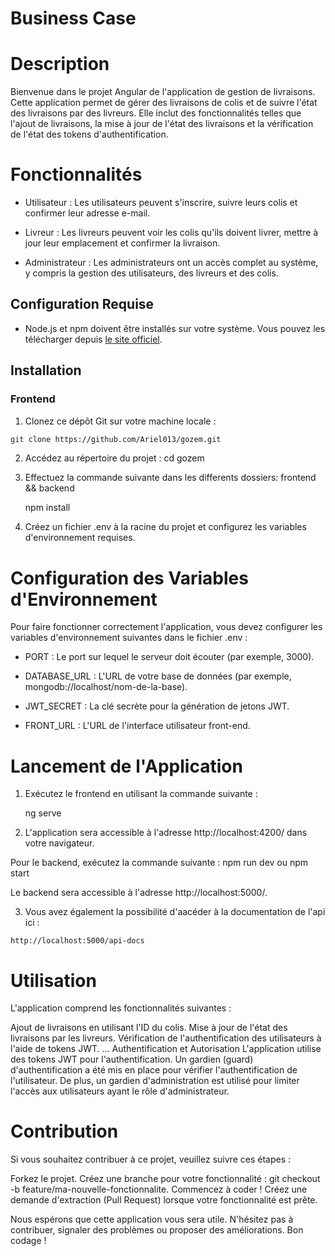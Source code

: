 # Business Case

# Description

Bienvenue dans le projet Angular de l'application de gestion de livraisons. Cette application permet de gérer des livraisons de colis et de suivre l'état des livraisons par des livreurs. Elle inclut des fonctionnalités telles que l'ajout de livraisons, la mise à jour de l'état des livraisons et la vérification de l'état des tokens d'authentification.

# Fonctionnalités

- Utilisateur : Les utilisateurs peuvent s'inscrire, suivre leurs colis et confirmer leur adresse e-mail.

- Livreur : Les livreurs peuvent voir les colis qu'ils doivent livrer, mettre à jour leur emplacement et confirmer la livraison.

- Administrateur : Les administrateurs ont un accès complet au système, y compris la gestion des utilisateurs, des livreurs et des colis.


## Configuration Requise

- Node.js et npm doivent être installés sur votre système. Vous pouvez les télécharger depuis [le site officiel](https://nodejs.org/).

## Installation

### Frontend

1. Clonez ce dépôt Git sur votre machine locale :

```bash
git clone https://github.com/Ariel013/gozem.git

```

2. Accédez au répertoire du projet :
   cd gozem
   
3. Effectuez la commande suivante dans les differents dossiers: 
   frontend && backend
   
   npm install

4. Créez un fichier .env à la racine du projet et configurez les variables d'environnement requises.

# Configuration des Variables d'Environnement

Pour faire fonctionner correctement l'application, vous devez configurer les variables d'environnement suivantes dans le fichier .env :

- PORT : Le port sur lequel le serveur doit écouter (par exemple, 3000).

- DATABASE_URL : L'URL de votre base de données (par exemple, mongodb://localhost/nom-de-la-base).

- JWT_SECRET : La clé secrète pour la génération de jetons JWT.

- FRONT_URL : L'URL de l'interface utilisateur front-end.


#  Lancement de l'Application


1. Exécutez le frontend en utilisant la commande suivante :
   
   ng serve

2. L'application sera accessible à l'adresse http://localhost:4200/ dans votre navigateur.

Pour le backend, exécutez la commande suivante :
    npm run dev ou npm start

Le backend sera accessible à l'adresse http://localhost:5000/.

3. Vous avez également la possibilité d'aacéder à la documentation de l'api ici :

`http://localhost:5000/api-docs`

# Utilisation


L'application comprend les fonctionnalités suivantes :

Ajout de livraisons en utilisant l'ID du colis.
Mise à jour de l'état des livraisons par les livreurs.
Vérification de l'authentification des utilisateurs à l'aide de tokens JWT.
...
Authentification et Autorisation
L'application utilise des tokens JWT pour l'authentification. Un gardien (guard) d'authentification a été mis en place pour vérifier l'authentification de l'utilisateur. De plus, un gardien d'administration est utilisé pour limiter l'accès aux utilisateurs ayant le rôle d'administrateur.

# Contribution


Si vous souhaitez contribuer à ce projet, veuillez suivre ces étapes :

Forkez le projet.
Créez une branche pour votre fonctionnalité : git checkout -b feature/ma-nouvelle-fonctionnalite.
Commencez à coder !
Créez une demande d'extraction (Pull Request) lorsque votre fonctionnalité est prête.


Nous espérons que cette application vous sera utile. N'hésitez pas à contribuer, signaler des problèmes ou proposer des améliorations. Bon codage !